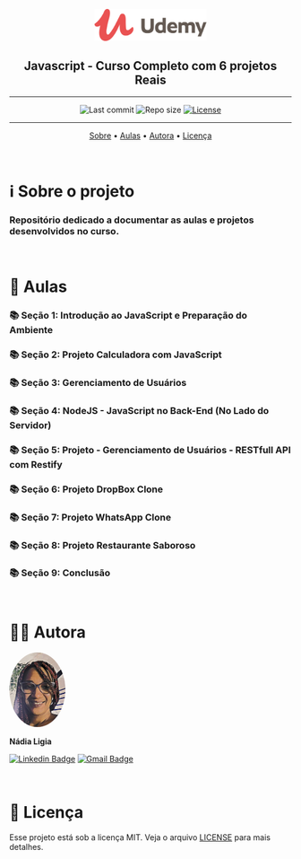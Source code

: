 <p align="center"><img src="../assets/logo.png" width=200></p>
<h2 align="center">Javascript - Curso Completo com 6 projetos Reais</h2>

---

<p align="center">
  <img alt="Last commit" src="https://img.shields.io/github/last-commit/nlnadialigia/udemy" />

  <img alt="Repo size" src="https://img.shields.io/github/repo-size/nlnadialigia/udemy"/>
   
  <a href="./license.md">
  <img alt="License" src="https://img.shields.io/badge/License-MIT-informational"/>
  </a>
</p>

---

<p align="center">
  <a href="#-information_source-sobre-o-projeto">Sobre</a> •
  <a href="#-open_file_folder-aulas">Aulas</a> • 
  <a href="#-woman_office_worker-autora">Autora</a> • 
  <a href="#-pencil-licença">Licença</a>
</p>
<br>

# ℹ️ Sobre o projeto 

<h3>Repositório dedicado a documentar as aulas e projetos desenvolvidos no curso.</h3><br>

# 📂 Aulas


### 📚 Seção 1: Introdução ao JavaScript e Preparação do Ambiente

<!-- ▶️ Bem vindo ao Curso completo de JavaScript

▶️ Conheça a plataforma Udemy e Certificado

▶️ Configurando ambiente (Git, Visual Studio Code e Chrome Developer Tools)

⁉️ Teste 1: Configurando o Ambiente, Instalando o Git

▶️ Introdução ao JavaScript - Básico I

⁉️ Teste 2: JavaScript - Básico I

▶️ Introdução ao JavaScript - Básico II

⁉️ Teste 3: JavaScript - Básico II -->

### 📚 Seção 2: Projeto Calculadora com JavaScript

<!-- ▶️ C01 - Estruturando o Projeto

▶️ C02 - Orientação a Objetos e MVC

▶️ C03 - Método Construtor e Encapsulamento

⁉️ Teste 4: Orientação a Objetos

▶️ C04 - Manipulando o DOM

▶️ C05 - Data e Hora

▶️ C06 - querySelector

▶️ C07 - Adicionando Evento Click

▶️ C08 - Aplicando vários Eventos usando split()

▶️ C09 - Switch

▶️ C10 - Adicionando operações - isNaN e Array.length

▶️ C11 - Eval - Validando o primeiro operador e calculando resultado

▶️ C12 - For - Procurando o último número do Array

▶️ C13 - Botão Porcento

▶️ C14 - Clicando mais de uma vez no botão igual

▶️ C15 - Botão Ponto

▶️ C16 - Correções de Bugs com o Ponto

▶️ C17 - Eventos de Teclado

▶️ C18 - Ctrl + c e Ctrl + v

▶️ C19 - Trabalhando com Áudio

▶️ C20 - Definir o valor máximo

▶️ C21 - Tratar outros erros no eval() com Try Catch

▶️ C22 - Bonus

▶️ Repositório do Projeto da Calculadora -->

### 📚 Seção 3: Gerenciamento de Usuários

<!-- ▶️ G1 - Script incorporado e arquivo externo

⁉️ Teste 5: Script Incorporado e Arquivo Externo

▶️  G2 - Manipulando o DOM

▶️ G3 - Variáveis

▶️ G4 - Variáveis e Seletores

⁉️ Teste 7: Usando variáveis de memória

▶️ G5 - For Each

⁉️ Teste 8: ForEach

▶️ G6 - IF e ELSE

⁉️ Teste 9: If e Else

▶️ G7 - Trabalhando com Json

⁉️ Teste 10: Trabalhando com Json

▶️ G8 - Trabalhando com Eventos no JavaScript

⁉️ Teste 11: Trabalhando com Eventos

▶️ G9 - Trabalhando com Funções

⁉️ Teste 12: Trabalhando com funções 

▶️ G10 - Programação Orientada a Objetos - Classes e MVC

⁉️ Teste 13: Programação Orientada a Objetos no JavaScript

▶️ G11 - Programação Orientada a Objetos - MVC - Controller

⁉️ Teste 14: Programação Orientada a Objetos - MVC - Controller

▶️ G12 - O operador Spread ...

▶️ G13 - Trabalhando com arquivos - File Reader

⁉️ Teste 15: Trabalhando com File Reader

▶️ G14 - Trabalhando com Promise no JavaScript

▶️ G15 - Ajustando a View do Projeto - Operador Ternário

▶️ G16 - Trabalhando com Datas, Getters e Setters

▶️ G17 - Trabalhando com Métodos Estáticos

▶️ G18 - Validando Formulários

▶️ G19 - Atualizando Estatísticas - Usando dataset

▶️ G20 - Trabalhando com Edição de Dados - Editando a View

▶️ G21 - Trabalhando com Edição de Dados - Programando o Evento no Botão Editar.

▶️ G22 - Trabalhando com Edição de Dados - Utilizando o laço For In para objetos

▶️ G23 - Trabalhando com Edição de Dados - Editando valores com Radio e Checkbox.

▶️ G24 - Trabalhando com Edição de Dados - Alterando dados do Objeto.

▶️ G25 - Trabalhando com Edição de Dados - Editando a Imagem com FileReader

▶️ G26 - Excluindo Dados do Objeto

▶️ G27 - Armazenando dados na Sessão com sessionStorage

▶️ G28 - Armazenando Dados com localStorage 

▶️ G29 - Refactoring - Otimizando o Template

▶️ G30 - Trabalhando com localStorage - Editando dados no localStorage

▶️ G31 - Trabalhando com localStorage - Correção com Object.assign

▶️ G32 - Trabalhando com localStorage - Excluindo dados no localStorage

▶️ Código Final do Projeto -->

### 📚 Seção 4: NodeJS - JavaScript no Back-End (No Lado do Servidor)

<!-- ▶️ N01 - Introdução ao NodeJS

▶️ N02 - Instalando o NodeJS

▶️ N03 - Criando um Servidor Web com Node.JS

▶️ N04 - Detectando URL diferente

▶️ N05 - Entendendo o Package.Json e Instalando o Express

▶️ N06 - Nodemon e Criando o Servidor com Express

▶️ N07 - Separando Rotas do Arquivo Principal

▶️ N08 - Carregando Rotas com Consign

▶️ N09 - Recebendo dados via POST e instalando Postman

▶️ N10 - Persistência de dados com o NeDB (Banco de dados JavaScript)

▶️ N11 - Listando os usuários do banco NeDB

▶️ N12 - Refatorando Sistema e Otimizando o código

▶️ N13 - Obtendo dados de um usuário

▶️ N14 - Editando um usuário

▶️ N15 - Excluindo um usuário

▶️ N16 - Validando dados recebidos via Post

▶️ Código Final do Projeto -->

### 📚 Seção 5: Projeto - Gerenciamento de Usuários - RESTfull API com Restify

<!-- ▶️ U01 - Criando novo projeto com Express Generator

▶️ U02 - Usando Restify para acessar API REST

▶️ U03 - Ajax com XMLHttpRequest

▶️ U04 - Adequando os dados salvos no servidor RESTful

▶️ U05 - Refatorando para uma classe HttpRequest

▶️ U06 - Consumindo Rotas, POST, PUT e DELETE com Restify

▶️ U07 - Usando Ajax com método POST e PUT

▶️ U08 - Usando Ajax com método DELETE

▶️ U09 - Alterando o limite de bytes enviados por POST

▶️ U10 - Refatorando para fetch API -->

### 📚 Seção 6: Projeto DropBox Clone

<!-- ▶️ D01 - Clone do HTML e CSS do projeto

▶️ D02 - Criando projeto com Express Generator

▶️ D03 - Criando Controller e Evento Click no botão Enviar Arquivos

▶️ D04 - Enviando arquivos usando Ajax e Promise.all()

▶️ D05 - Recebendo arquivos no Node.js com Formidable

▶️ D06 - Atualizando View com informações do progresso do Upload 

▶️ D07 - Organizando templates de tipos de arquivos

▶️ D08 - Adicionar o Firebase a sua Aplicação Web

▶️ D09 - Gravando dados do Firebase Database

▶️ D10 - Listando dados do Firebase Database

▶️ D11 - Selecionando arquivos

▶️ D12 - Selecionando arquivos com CTRL ou SHIFT

▶️ D13 - Criando e disparando eventos

▶️ D14 - Menu de opções de acordo com arquivos selecionados

▶️ D15 - Renomeando arquivo

▶️ D16 - Excluindo arquivos

▶️ D17 - Nova Pasta

▶️ D18 - Navegando nas pastas ou abrindo arquivos

▶️ D19 - Criando rota para abrir arquivo

▶️ D20 - Refatorando para Firebase Storage - Upload

▶️ D21 - Excluindo arquivo do Firebase Storage

▶️ D22 - Excluindo Diretório Firebase

▶️ D23 - Abrindo o arquivo -->

### 📚 Seção 7: Projeto WhatsApp Clone

<!-- ▶️ W01 - Clonando layout HTML e CSS do Projeto

▶️ W02 - Criando controle principal do App

▶️ W03 - Prototype

▶️ W04 - Eventos para abrir/fechar os painéis "Editar Perfil" e "Adicionar Contato"

▶️ W05 - Obtendo dados dos painéis e usando FormData

▶️ W06 - Clique no "Menu Anexar" - Usando bind() e removeEventListener()

▶️ W07 - Eventos no "Menu Anexar"

▶️ W08 - Eventos de gravação do microfone e timer de gravação

▶️ W09 - Função para formatar milissegundos em minuto e segundo

▶️ W10 - Eventos do campo "Digitar Mensagem"

▶️ W11 - Inserir Emoji - cloneNode(), dispatchEvent() e new Event()

▶️ W12 - Inserir Emoji getSelection(), createRange() e DocumentFragment()

▶️ W13 - Ativando a câmera com API MediaDevices.getUserMedia()

▶️ W14 - Criando um servidor Web com Webpack Dev Server

▶️ W15 - Arquivo de configuração do Webpack - webpack.config.js

▶️ W16 - Importando e Exportando módulos com Webpack

▶️ W17 - Parando de capturar imagem da câmera - getTracks()

▶️ W18 - Tirar fotografia da câmera com canvas

▶️ W19 - Enviando mensagens de documentos anexos

▶️ W20 - Lendo capa de arquivo PDF e gerando imagem com PDF.js

▶️ W21 - Ativando o microfone com API MediaDevices.getUserMedia()

▶️ W22 - Criando classe para eventos em objetos

▶️ W23 - Gravando áudio capturado pelo microfone com MediaRecorder

▶️ W24 - Criando evento para o visualizar o tempo de gravação

▶️ W25 - Configurando o Firebase no projeto

▶️ W26 - Firebase Authentication

▶️ W27 - Salvando usuário autenticado no banco de dados

▶️ W28 - Aplicando padrão DAO ao objeto User e criando Evento de dados alterados

▶️ W29 - Atualizando Dados do perfil do Usuário

▶️ W30 - Adicionando um contato no Whatsapp Clone

▶️ W31 - Listando os contatos

▶️ W32 - Evento de click em um contato

▶️ W33 - Classe Message

▶️ W34 - Class Chat - Criando uma conversa e usando função btoa() conversão base64

▶️ W35 - Enviando uma mensagem de texto.

▶️ W36 - Lendo as mensagens de um chat em Tempo Real (Realtime)

▶️ W37 - Descendo o Scroll automaticamente se estiver encostado em baixo.

▶️ W38 - Filtrando lista de contatos

▶️ W39 - Atualizando status de mensagem (wait, sent e read)

▶️ W40 - Enviando imagem da Galeria como anexo

▶️ W41 - Enviando foto como anexo

▶️ W42 - Enviando Documento como anexo

▶️ W43 - Enviando Contato como anexo

▶️ W44 - Enviar mensagem para contato anexado

▶️ W45 - Gravando e Enviando Audio como anexo

▶️ W46 - Atualizando dados do perfil de usuário

▶️ W47 - Atualizando última mensagem enviada manualmente

▶️ W48 - Firebase Cloud Functions

▶️ W49 - Criando função que atualiza a última mensagem enviada

▶️ W50 - Notificação desktop de novas mensagens -->

### 📚 Seção 8: Projeto Restaurante Saboroso

<!-- ▶️ MY01 - Visão Geral do Projeto

▶️ MY02 - Criando a Estrutura do Projeto

▶️ MY03 - Instalando e Configurando o MySQL

▶️ MY04 - Conectando o NodeJS com MySQL

▶️ MY05 - Exibindo dados do Banco de Dados com EJS Embedded JavaScript templates

▶️ MY06 - EJS Include

▶️ MY07 - Organizando o HEADER com Includes

▶️ MY08 - Organizando o FOOTER com Includes

▶️ MY09 - Organizando o Conteúdo com Includes

▶️ MY10 - Refatorando o HEADER e FOOTER reduzindo os Includes

▶️ MY11 - Efetuando Reserva com Método POST para o MySQL

▶️ MY12 - Enviando Contato com Método POST para o MySQL

▶️ MY13 - Criando Rotas para Administração

▶️ MY14 - Express Session com Redis

▶️ MY15 - Efetuando Login na Administração

▶️ Criando um Middleware em nível de roteador para validar Sessão de Login

▶️ MY17 - Organizando a Administração em Includes

▶️ MY18 - Links do Menu

▶️ MY19 - Formatando Menu Ativo

▶️ MY20 - Exibindo dados do usuário autenticado

▶️ MY21 - Tela Inicial consultando dados no MySQL

▶️ MY22 - Administração do Menu - Consultando dados no MySQL

▶️ MY23 - Administração do Menu - Criando Novo Menu

▶️ MY24 - Administração do Menu - Enviando Novo Menu via POST

▶️ MY25 - Administração do Menu - Alterando dados do Menu

▶️ MY26 - Criando um Plugin para ler e exibir um arquivo de Imagem

▶️ MY27 - Criando Prototype para enviar formulário via Ajax

▶️ MY28 - Administração do Menu - Alterando dados via POST

▶️ MY29 - Administração do Menu - Excluindo dados

▶️ MY30 - Administração da reserva CREATE

▶️ MY31 - Administração da reserva READ

▶️ MY32 - Formatando datas com Moment.js e EJS

▶️ MY33 - Administração da reserva UPDATE

▶️ MY34 - Administração da reserva DELETE

▶️ MY35 - Criando componente Grid para tabela

▶️ MY36 - Trabalhando com eventos do componente

▶️ MY37 - Refatorando e criando método para botão DELETE

▶️ MY38 - Utilizando componente HcodeGrid na tela de Menus

▶️ MY39 - Administração dos usuários criando rotas

▶️ MY40 - Administração dos usuários criando telas

▶️ MY41 - Administração dos usuários alterando senha

▶️ MY42 - Administração dos contatos

▶️ MY43 - Administração dos e-mails recebidos

▶️ MY44 - Trabalhando com paginação de dados

▶️ MY45 - Trabalhando com paginação de dados navegando entre as páginas

▶️ MY46 - Trabalhando com paginação de dados, botões anterior e próxima

▶️ MY47 - Trabalhando com gráficos usando Chart.JS

▶️ MY48 - Obtendo dados do servidor e atualizando gráfico

▶️ MY49 - Trabalhando em tempo real com Socket.io, Instalando e configurando

▶️ MY50 - Trabalhando em tempo real com Socket.io, Emit e On -->


### 📚 Seção 9: Conclusão

<!-- ▶️ Conclusão -->


<br>

# 👩‍💼 Autora
<img style="border-radius: 50%;" src="../assets/picture.jpg" width="100px;" alt="Picture"/>
<p><b>Nádia Ligia</b></p>

[![Linkedin Badge](https://img.shields.io/badge/-nlnadialigia-blueviolet?style=flat&logo=Linkedin&logoColor=white&link=https://www.linkedin.com/in/nlnadialigia/)](https://www.linkedin.com/in/nlnadialigia/) 
[![Gmail Badge](https://img.shields.io/badge/-nlnadialigia@gmail.com-blueviolet?style=flat&logo=Gmail&logoColor=white&link=mailto:nlnadialigia@gmail.com)](mailto:nlnadialigia@gmail.com)

<br>

# 📝 Licença

Esse projeto está sob a licença MIT. Veja o arquivo [LICENSE](LICENSE) para mais detalhes.

